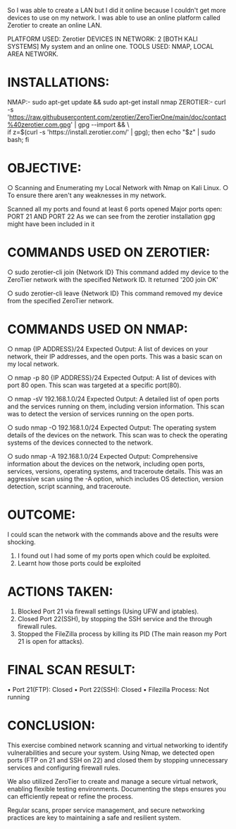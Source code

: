   So I was able to create a LAN but I did it online because I couldn't get more devices to use on my network. I was able to use an online platform called Zerotier to create an
online LAN.

PLATFORM USED: Zerotier
DEVICES IN NETWORK: 2 [BOTH KALI SYSTEMS]
                    My system and an online one.
TOOLS USED: NMAP, LOCAL AREA NETWORK.

# INSTALLATIONS:
NMAP:- sudo apt-get update && sudo apt-get install nmap
ZEROTIER:- curl -s 'https://raw.githubusercontent.com/zerotier/ZeroTierOne/main/doc/contact%40zerotier.com.gpg' | gpg --import && \  
           if z=$(curl -s 'https://install.zerotier.com/' | gpg); then echo "$z" | sudo bash; fi

# OBJECTIVE: 
○ Scanning and Enumerating my Local Network with Nmap on Kali Linux.
○ To ensure there aren't any weaknesses in my network.

Scanned all my ports and found at least 6 ports opened
Major ports open: PORT 21 AND PORT 22
As we can see from the zerotier installation gpg might have been included in it

# COMMANDS USED ON ZEROTIER:

○ sudo zerotier-cli join {Network ID}
    This command added my device to the ZeroTier network with the specified Network ID.
    It returned '200 join OK'

○ sudo zerotier-cli leave {Network ID}
    This command removed my device from the specified ZeroTier network.


# COMMANDS USED ON NMAP:

○ nmap {IP ADDRESS}/24
    Expected Output: A list of devices on your network, their IP addresses, and the open ports.
    This was a basic scan on my local network.

○ nmap -p 80 {IP ADDRESS}/24
    Expected Output: A list of devices with port 80 open.
    This scan was targeted at a specific port(80).
                       
○ nmap -sV 192.168.1.0/24
    Expected Output: A detailed list of open ports and the services running on them, including version information.
    This scan was to detect the version of services running on the open ports.
                  
○ sudo nmap -O 192.168.1.0/24
    Expected Output: The operating system details of the devices on the network.
    This scan was to check the operating systems of the devices connected to the network.
                       
○ sudo nmap -A 192.168.1.0/24
    Expected Output: Comprehensive information about the devices on the network, including open ports, services, 
    versions, operating systems, and traceroute details.
    This was an aggressive scan using the -A option, which includes OS detection, version detection, script scanning, and          traceroute.

# OUTCOME:
  I could scan the network with the commands above and the results were shocking.
1. I found out I had some of my ports open which could be exploited.
2. Learnt how those ports could be exploited

# ACTIONS TAKEN:
1. Blocked Port 21 via firewall settings (Using UFW and iptables).
2. Closed Port 22(SSH), by stopping the SSH service and the through firewall    rules.
3. Stopped the FileZilla process by killing its PID (The main reason my Port    21 is open for attacks).

# FINAL SCAN RESULT:
• Port 21(FTP): Closed
• Port 22(SSH): Closed
• Filezilla Process: Not running

# CONCLUSION:
  This exercise combined network scanning and virtual networking to identify vulnerabilities and secure your system. Using Nmap, we detected open ports (FTP on 21 and SSH on 22) and closed them by stopping unnecessary services and configuring firewall rules.

We also utilized ZeroTier to create and manage a secure virtual network, enabling flexible testing environments. Documenting the steps ensures you can efficiently repeat or refine the process.

Regular scans, proper service management, and secure networking practices are key to maintaining a safe and resilient system.
